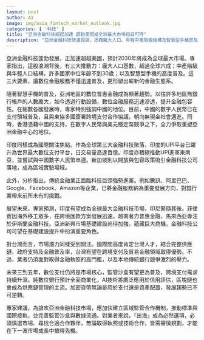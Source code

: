 ```yaml
---
layout: post
author: AI
image: img/asia_fintech_market_outlook.jpg
categories: [ '科技' ]
title: "亞洲金融科技崛起加速 超越美國成全球最大市場指日可待"
description: "亞洲金融科技快速發展，憑藉龐大人口、年輕中產階級結構及智慧型手機普及，正重塑全球金融生態。中國數字人民幣、印度UPI平台領銜區域創新，新加坡、香港等地各有突破。亞太新興市場基建升級商機龐大，數位支付、區塊鏈、純數位銀行等趨勢主導未來三到五年。台灣具備供應鏈與人才優勢，跨境金融或貿易支付可望突圍，惟仍需面對監管及銀行競爭壓力。專家建議業者應加速區域監管協作、完善監管沙盒、積極海外布局，搶占亞洲成長新高地。"
---
```

亞洲金融科技蓬勃發展，正加速超越美國，預計2030年將成為全球最大市場。專家指出，這股浪潮背後，有三大推動力：龐大人口基數，超過全球六成；中產階級與年輕人口結構，許多國家中位年齡不到30歲；以及智慧型手機的高度普及。這三大要素，讓數位金融服務不僅迅速普及，更形塑出嶄新的金融生態系。

隨著智慧手機的普及，亞洲地區的數位普惠金融成為顯著趨勢。以往許多地區無銀行帳戶的人數龐大，如今透過行動設備，數位金融服務迅速滲透，提升金融包容性。在細數各國發展時，專家特別強調中國的地位。目前，中國的數字人民幣已在支付領域普及，且與東協多國簽署跨境支付合作協議，朝向無現金社會邁進。同時，香港憑藉中國的支持，在數字人民幣與美元穩定幣競爭之下，全力爭取重塑亞洲金融中心的地位。

印度同樣成為國際關注焦點。作為全球第三大金融科技聚落，印度的UPI平台已躍升為世界最大數位支付平台，日交易量高達百億。印度亦積極推動UPI進軍東南亞，並嘗試與中國數字人民幣串連。新加坡則以開放與包容政策吸引金融科技公司落地，成為區域實驗場域。

此外，分析指出，傳統金融業正面臨科技巨頭強勢進軍。例如騰訊、阿里巴巴、Google、Facebook、Amazon等企業，已將金融服務納為重要發展方向，對銀行業帶來前所未有的挑戰。

展望未來，專家預測，印度有望成為全球最大金融科技市場，印尼緊隨其後。菲律賓因海外移工眾多，在跨境匯款方案發展迅速。越南著力普惠金融，馬來西亞專注於伊斯蘭金融科技。亞洲新興市場基礎建設尚待加強，蘊藏巨大商機，金融科技公司可望在基礎建設提升中扮演重要角色。

對台灣而言，市場潛力同樣受到關注。國際間高度肯定台灣人才，結合完整供應鏈、政府支持及金融普及率，台灣有望在跨境支付及貿易金融領域取得優勢。不過，業者仍須面對取得金融執照的高門檻，以及本地傳統銀行競爭激烈的壓力。

未來三到五年，數位支付仍將是市場核心，監管沙盒有望更為普及，跨境支付需求持續升溫。純數位銀行預計全面商業化，AI技術將廣泛應用於信用評估，區塊鏈也會成為供應鏈管理的主流。加密貨幣無論是用於支付還是資產配置，發展趨勢已不可逆轉。

專家建議，為搶攻亞洲金融科技市場，應加快建立區域監管合作機制，推動標準與國際接軌，並完善監管沙盒與數據流通。對業者來說，「出海」成為必然選項，必須慎選市場、尋找合適合作夥伴，無論取得執照或技術合作，皆需審慎規劃，才能在下一波市場成長中搶得先機。
